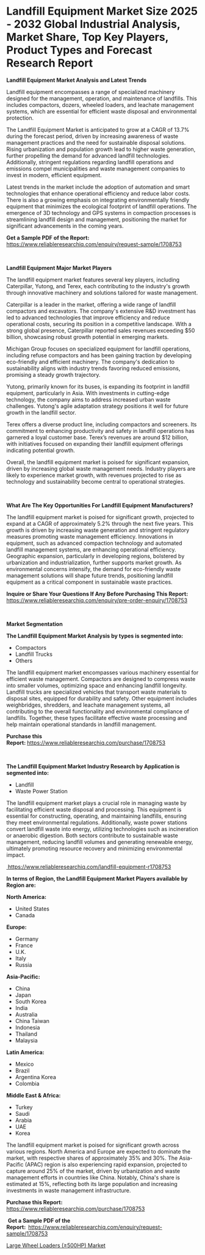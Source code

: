 <p><h1>Landfill Equipment Market Size 2025 - 2032 Global Industrial Analysis, Market Share, Top Key Players, Product Types and Forecast Research Report</h1></p><p><strong>Landfill Equipment Market Analysis and Latest Trends</strong></p>
<p><p>Landfill equipment encompasses a range of specialized machinery designed for the management, operation, and maintenance of landfills. This includes compactors, dozers, wheeled loaders, and leachate management systems, which are essential for efficient waste disposal and environmental protection. </p><p>The Landfill Equipment Market is anticipated to grow at a CAGR of 13.7% during the forecast period, driven by increasing awareness of waste management practices and the need for sustainable disposal solutions. Rising urbanization and population growth lead to higher waste generation, further propelling the demand for advanced landfill technologies. Additionally, stringent regulations regarding landfill operations and emissions compel municipalities and waste management companies to invest in modern, efficient equipment.</p><p>Latest trends in the market include the adoption of automation and smart technologies that enhance operational efficiency and reduce labor costs. There is also a growing emphasis on integrating environmentally friendly equipment that minimizes the ecological footprint of landfill operations. The emergence of 3D technology and GPS systems in compaction processes is streamlining landfill design and management, positioning the market for significant advancements in the coming years.</p></p>
<p><strong>Get a Sample PDF of the Report:&nbsp;</strong> <a href="https://www.reliableresearchiq.com/enquiry/request-sample/1708753?utm_campaign=3055&utm_medium=2&utm_source=Github&utm_content=ia&utm_term=27032025&utm_id=landfill-equipment">https://www.reliableresearchiq.com/enquiry/request-sample/1708753</a></p>
<p>&nbsp;</p>
<p><strong>Landfill Equipment Major Market Players</strong></p>
<p><p>The landfill equipment market features several key players, including Caterpillar, Yutong, and Terex, each contributing to the industry's growth through innovative machinery and solutions tailored for waste management. </p><p>Caterpillar is a leader in the market, offering a wide range of landfill compactors and excavators. The company's extensive R&D investment has led to advanced technologies that improve efficiency and reduce operational costs, securing its position in a competitive landscape. With a strong global presence, Caterpillar reported sales revenues exceeding $50 billion, showcasing robust growth potential in emerging markets.</p><p>Michigan Group focuses on specialized equipment for landfill operations, including refuse compactors and has been gaining traction by developing eco-friendly and efficient machinery. The company's dedication to sustainability aligns with industry trends favoring reduced emissions, promising a steady growth trajectory.</p><p>Yutong, primarily known for its buses, is expanding its footprint in landfill equipment, particularly in Asia. With investments in cutting-edge technology, the company aims to address increased urban waste challenges. Yutong's agile adaptation strategy positions it well for future growth in the landfill sector.</p><p>Terex offers a diverse product line, including compactors and screeners. Its commitment to enhancing productivity and safety in landfill operations has garnered a loyal customer base. Terex’s revenues are around $12 billion, with initiatives focused on expanding their landfill equipment offerings indicating potential growth.</p><p>Overall, the landfill equipment market is poised for significant expansion, driven by increasing global waste management needs. Industry players are likely to experience market growth, with revenues projected to rise as technology and sustainability become central to operational strategies.</p></p>
<p>&nbsp;</p>
<p><strong>What Are The Key Opportunities For Landfill Equipment Manufacturers?</strong></p>
<p><p>The landfill equipment market is poised for significant growth, projected to expand at a CAGR of approximately 5.2% through the next five years. This growth is driven by increasing waste generation and stringent regulatory measures promoting waste management efficiency. Innovations in equipment, such as advanced compaction technology and automated landfill management systems, are enhancing operational efficiency. Geographic expansion, particularly in developing regions, bolstered by urbanization and industrialization, further supports market growth. As environmental concerns intensify, the demand for eco-friendly waste management solutions will shape future trends, positioning landfill equipment as a critical component in sustainable waste practices.</p></p>
<p><strong>Inquire or Share Your Questions If Any Before Purchasing This Report:</strong> <a href="https://www.reliableresearchiq.com/enquiry/pre-order-enquiry/1708753?utm_campaign=3055&utm_medium=2&utm_source=Github&utm_content=ia&utm_term=27032025&utm_id=landfill-equipment">https://www.reliableresearchiq.com/enquiry/pre-order-enquiry/1708753</a></p>
<p>&nbsp;</p>
<p><strong>Market Segmentation</strong></p>
<p><strong>The Landfill Equipment Market Analysis by types is segmented into:</strong></p>
<p><ul><li>Compactors</li><li>Landfill Trucks</li><li>Others</li></ul></p>
<p><p>The landfill equipment market encompasses various machinery essential for efficient waste management. Compactors are designed to compress waste into smaller volumes, optimizing space and enhancing landfill longevity. Landfill trucks are specialized vehicles that transport waste materials to disposal sites, equipped for durability and safety. Other equipment includes weighbridges, shredders, and leachate management systems, all contributing to the overall functionality and environmental compliance of landfills. Together, these types facilitate effective waste processing and help maintain operational standards in landfill management.</p></p>
<p><strong>Purchase this Report:&nbsp;</strong><a href="https://www.reliableresearchiq.com/purchase/1708753?utm_campaign=3055&utm_medium=2&utm_source=Github&utm_content=ia&utm_term=27032025&utm_id=landfill-equipment">https://www.reliableresearchiq.com/purchase/1708753</a></p>
<p>&nbsp;</p>
<p><strong>The Landfill Equipment Market Industry Research by Application is segmented into:</strong></p>
<p><ul><li>Landfill</li><li>Waste Power Station</li></ul></p>
<p><p>The landfill equipment market plays a crucial role in managing waste by facilitating efficient waste disposal and processing. This equipment is essential for constructing, operating, and maintaining landfills, ensuring they meet environmental regulations. Additionally, waste power stations convert landfill waste into energy, utilizing technologies such as incineration or anaerobic digestion. Both sectors contribute to sustainable waste management, reducing landfill volumes and generating renewable energy, ultimately promoting resource recovery and minimizing environmental impact.</p></p>
<p><a href="https://www.reliableresearchiq.com/landfill-equipment-r1708753?utm_campaign=3055&utm_medium=2&utm_source=Github&utm_content=ia&utm_term=27032025&utm_id=landfill-equipment">&nbsp;https://www.reliableresearchiq.com/landfill-equipment-r1708753</a></p>
<p><strong>In terms of Region, the Landfill Equipment Market Players available by Region are:</strong></p>
<p>
    <p> <strong> North America: </strong>
        <ul>
            <li>United States</li>
            <li>Canada</li>
        </ul>
        </p> 
    <p> <strong> Europe: </strong>
        <ul>
            <li>Germany</li>
            <li>France</li>
            <li>U.K.</li>
            <li>Italy</li>
            <li>Russia</li>
        </ul>
        </p> 
    <p> <strong> Asia-Pacific: </strong>
        <ul>
            <li>China</li>
            <li>Japan</li>
            <li>South Korea</li>
            <li>India</li>
            <li>Australia</li>
            <li>China Taiwan</li>
            <li>Indonesia</li>
            <li>Thailand</li>
            <li>Malaysia</li>
        </ul>
        </p> 
    <p> <strong> Latin America: </strong>
        <ul>
            <li>Mexico</li>
            <li>Brazil</li>
            <li>Argentina Korea</li>
            <li>Colombia</li>
        </ul>
        </p> 
    <p> <strong> Middle East & Africa: </strong>
        <ul>
            <li>Turkey</li>
            <li>Saudi</li>
            <li>Arabia</li>
            <li>UAE</li>
            <li>Korea</li>
        </ul>
    </p>
    </p>
<p><p>The landfill equipment market is poised for significant growth across various regions. North America and Europe are expected to dominate the market, with respective shares of approximately 35% and 30%. The Asia-Pacific (APAC) region is also experiencing rapid expansion, projected to capture around 25% of the market, driven by urbanization and waste management efforts in countries like China. Notably, China's share is estimated at 15%, reflecting both its large population and increasing investments in waste management infrastructure.</p></p>
<p><strong>Purchase this Report: </strong><a href="https://www.reliableresearchiq.com/purchase/1708753?utm_campaign=3055&utm_medium=2&utm_source=Github&utm_content=ia&utm_term=27032025&utm_id=landfill-equipment">https://www.reliableresearchiq.com/purchase/1708753</a></p>
<p>&nbsp;<strong>Get a Sample PDF of the Report:&nbsp;&nbsp;</strong><a href="https://www.reliableresearchiq.com/enquiry/request-sample/1708753?utm_campaign=3055&utm_medium=2&utm_source=Github&utm_content=ia&utm_term=27032025&utm_id=landfill-equipment">https://www.reliableresearchiq.com/enquiry/request-sample/1708753</a></p>
<p><strong></strong></p>
<p><p><a href="https://github.com/aslinalirey9/Market-Research-Report-List-1/blob/main/large-wheel-loaders-500hp-market.md?utm_campaign=3055&utm_medium=2&utm_source=Github&utm_content=ia&utm_term=27032025&utm_id=landfill-equipment">Large Wheel Loaders (≥500HP) Market</a></p></p>